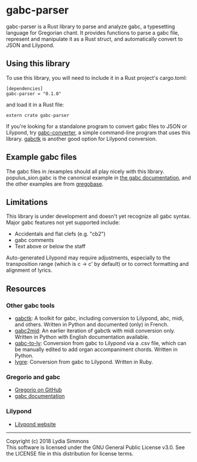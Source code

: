 # gabc-parser
gabc-parser is a Rust library to parse and analyze gabc, a typesetting language for Gregorian chant. It provides functions to parse a gabc file, represent and manipulate it as a Rust struct, and automatically convert to JSON and Lilypond.

## Using this library
To use this library, you will need to include it in a Rust project's cargo.toml:
```
[dependencies]
gabc-parser = "0.1.0"
```
and load it in a Rust file:
```
extern crate gabc-parser
```
If you're looking for a standalone program to convert gabc files to JSON or Lilypond, try [gabc-converter](https://github.com/saybaar/gabc-converter), a simple command-line program that uses this library. [gabctk](https://github.com/jperon/gabctk) is another good option for Lilypond conversion.

## Example gabc files
The gabc files in /examples should all play nicely with this library. populus_sion.gabc is the canonical example in [the gabc documentation](http://gregorio-project.github.io/gabc/details.html), and the other examples are from [gregobase](https://gregobase.selapa.net/).

## Limitations
This library is under development and doesn't yet recognize all gabc syntax. Major gabc features not yet supported include:
* Accidentals and flat clefs (e.g. "cb2")
* gabc comments
* Text above or below the staff

Auto-generated Lilypond may require adjustments, especially to the transposition range (which is c -> c' by default) or to correct formatting and alignment of lyrics.  

## Resources
### Other gabc tools
* [gabctk](https://github.com/jperon/gabctk): A toolkit for gabc, including conversion to Lilypond, abc, midi, and others. Written in Python and documented (only) in French.
* [gabc2mid](https://github.com/jperon/gabc2mid): An earlier iteration of gabctk with midi conversion only. Written in Python with English documentation available.
* [gabc-to-ly](https://github.com/ahinkley/gabc-to-ly): Conversion from gabc to Lilypond via a .csv file, which can be manually edited to add organ accompaniment chords. Written in Python.
* [lygre](https://github.com/igneus/lygre): Conversion from gabc to Lilypond. Written in Ruby.

### Gregorio and gabc
* [Gregorio on GitHub](https://github.com/gregorio-project/gregorio)
* [gabc documentation](http://gregorio-project.github.io/gabc/index.html)

### Lilypond
* [Lilypond website](http://lilypond.org)
_______________
Copyright (c) 2018 Lydia Simmons  
This software is licensed under the GNU General Public License v3.0. See the LICENSE file in this distribution for license terms.
